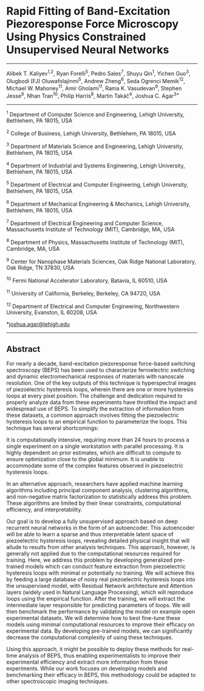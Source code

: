 # Rapid Fitting of Band-Excitation Piezoresponse Force Microscopy Using Physics Constrained Unsupervised Neural Networks

---

Alibek T. Kaliyev<sup>1,2</sup>, 
Ryan Forelli<sup>5</sup>, 
Pedro Sales<sup>7</sup>, 
Shuyu Qin<sup>1</sup>, 
Yichen Guo<sup>3</sup>, 
Olugbodi (FJ) Oluwafolajinmi<sup>5</sup>,
Andrew Zheng<sup>6</sup>,
Seda Ogrenci Memik<sup>12</sup>,
Michael W. Mahoney<sup>11</sup>, 
Amir Gholami<sup>11</sup>, 
Rama K. Vasudevan<sup>9</sup>, 
Stephen Jesse<sup>9</sup>, 
Nhan Tran<sup>10</sup>, 
Philip Harris<sup>8</sup>, 
Martin Takáč<sup>4</sup>, 
Joshua C. Agar<sup>3*</sup>

___

<sup>1</sup> Department of Computer Science and Engineering, Lehigh University, Bethlehem, PA 18015, USA

<sup>2</sup> College of Business, Lehigh University, Bethlehem, PA 18015, USA

<sup>3</sup> Department of Materials Science and Engineering, Lehigh University, Bethlehem, PA 18015, USA

<sup>4</sup> Department of Industrial and Systems Engineering, Lehigh University, Bethlehem, PA 18015, USA

<sup>5</sup> Department of Electrical and Computer Engineering, Lehigh University, Bethlehem, PA 18015, USA

<sup>6</sup> Department of Mechanical Engineering & Mechanics, Lehigh University, Bethlehem, PA 18015, USA

<sup>7</sup> Department of Electrical Engineering and Computer Science, Massachusetts Institute of Technology (MIT), Cambridge, MA, USA

<sup>8</sup> Department of Physics, Massachusetts Institute of Technology (MIT), Cambridge, MA, USA

<sup>9</sup> Center for Nanophase Materials Sciences, Oak Ridge National Laboratory, Oak Ridge, TN 37830, USA

<sup>10</sup> Fermi National Accelerator Laboratory, Batavia, IL 60510, USA

<sup>11</sup> University of California, Berkeley, Berkeley, CA 94720, USA

<sup>12</sup> Department of Electrical and Computer Engineering, Northwestern University, Evanston, IL 60208, USA

*joshua.agar@lehigh.edu

___

## Abstract

For nearly a decade, band-excitation piezoresponse force-based switching spectroscopy (BEPS) has been used to characterize ferroelectric switching and dynamic electromechanical responses of materials with nanoscale resolution. One of the key outputs of this technique is hyperspectral images of piezoelectric hysteresis loops, wherein there are one or more hysteresis loops at every pixel position. The challenge and dedication required to properly analyze data from these experiments have throttled the impact and widespread use of BEPS. To simplify the extraction of information from these datasets, a common approach involves fitting the piezoelectric hysteresis loops to an empirical function to parameterize the loops. This technique has several shortcomings:

It is computationally intensive, requiring more than 24 hours to process a single experiment on a single workstation with parallel processing.
It is highly dependent on prior estimates, which are difficult to compute to ensure optimization close to the global minimum.
It is unable to accommodate some of the complex features observed in piezoelectric hysteresis loops.

In an alternative approach, researchers have applied machine learning algorithms including principal component analysis, clustering algorithms, and non-negative matrix factorization to statistically address this problem. These algorithms are limited by their linear constraints, computational efficiency, and interpretability.

Our goal is to develop a fully unsupervised approach based on deep recurrent neural networks in the form of an autoencoder. This autoencoder will be able to learn a sparse and thus interpretable latent space of piezoelectric hysteresis loops, revealing detailed physical insight that will allude to results from other analysis techniques. This approach, however, is generally not applied due to the computational resources required for training. Here, we address this problem by developing generalized pre-trained models which can conduct feature extraction from piezoelectric hysteresis loops with minimal or potentially no training. We will achieve this by feeding a large database of noisy real piezoelectric hysteresis loops into the unsupervised model, with Residual Network architecture and Attention layers (widely used in Natural Language Processing), which will reproduce loops using the empirical function. After the training, we will extract the intermediate layer responsible for predicting parameters of loops. We will then benchmark the performance by validating the model on example open experimental datasets. We will determine how to best fine-tune these models using minimal computational resources to improve their efficacy on experimental data. By developing pre-trained models, we can significantly decrease the computational complexity of using these techniques.

Using this approach, it might be possible to deploy these methods for real-time analysis of BEPS, thus enabling experimentalists to improve their experimental efficiency and extract more information from these experiments. While our work focuses on developing models and benchmarking their efficacy in BEPS, this methodology could be adapted to other spectroscopic imaging techniques.
